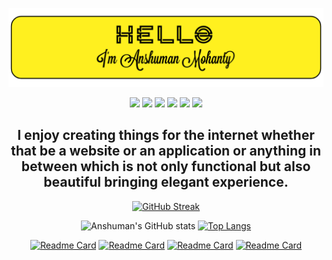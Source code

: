 

<div align="center">
  
  [![](images/header.png)](https://github.com/Anshuman2305)
 
  
[![](https://img.shields.io/badge/github-FFF01F?style=for-the-badge)](https://github.com/Anshuman2305)
[![](https://img.shields.io/badge/LinkedIn-FFF01F?style=for-the-badge)](https://www.linkedin.com/in/anshuman-mohanty-33463b190/)
[![](https://img.shields.io/badge/leetcode-FFF01F?style=for-the-badge)](https://leetcode.com/Anshuman2305/)
[![](https://img.shields.io/badge/Instagram-FFF01F?style=for-the-badge)](https://www.instagram.com/i_a__m___/)
[![](https://img.shields.io/badge/facebook-FFF01F?style=for-the-badge)](https://www.facebook.com/anshuman.mohanty.1048/)
[![](https://img.shields.io/badge/vsco-FFF01F?style=for-the-badge)](https://vsco.co/anshuman-mohanty/gallery)
  
  
  ## I enjoy creating things for the internet whether that be a website or an application or anything in between which is not only functional but also beautiful bringing elegant experience.

  
[![GitHub Streak](http://github-readme-streak-stats.herokuapp.com?user=Anshuman2305&theme=github-dark&date_format=M%20j%5B%2C%20Y%5D&background=FFF01F&fire=000000&ring=000000&dates=000000&stroke=000000&sideNums=000000&currStreakNum=000000&currStreakLabel=000000&sideLabels=000000&border=000000)](https://git.io/streak-stats)
  
  ![Anshuman's GitHub stats](https://github-readme-stats.vercel.app/api?username=Anshuman2305&show_icons=true&theme=dark&hide_border=true&text_color=ffffff&icon_color=FFF01F&title_color=FFF01F&bg_color=122651&hide=contribs&hide_rank=true)
[![Top Langs](https://github-readme-stats.vercel.app/api/top-langs/?username=anuraghazra&layout=compact&theme=dark&hide_border=true&bg_color=122651&text_color=ffffff&title_color=FFF01F)](https://github.com/anuraghazra/github-readme-stats)


  
  [![Readme Card](https://github-readme-stats.vercel.app/api/pin/?username=Anshuman2305&repo=Mental-Health-CodeUtsava&theme=dark&hide_border=true&bg_color=122651&text_color=ffffff&title_color=FFF01F&icon_color=FFF01F )](https://github.com/anuraghazra/github-readme-stats)
   [![Readme Card](https://github-readme-stats.vercel.app/api/pin/?username=Anshuman2305&repo=Anshuman-Blog-Website&theme=dark&hide_border=true&bg_color=122651&text_color=ffffff&title_color=FFF01F&icon_color=FFF01F )](https://github.com/anuraghazra/github-readme-stats)
   [![Readme Card](https://github-readme-stats.vercel.app/api/pin/?username=Anshuman2305&repo=Todo-App&theme=dark&hide_border=true&bg_color=122651&text_color=ffffff&title_color=FFF01F&icon_color=FFF01F )](https://github.com/anuraghazra/github-readme-stats)
   [![Readme Card](https://github-readme-stats.vercel.app/api/pin/?username=Anshuman2305&repo=Rock-Identification&theme=dark&hide_border=true&bg_color=122651&text_color=ffffff&title_color=FFF01F&icon_color=FFF01F )](https://github.com/anuraghazra/github-readme-stats)
  
  

  
</div>
  


<!--
**Anshuman2305/Anshuman2305** is a ✨ _special_ ✨ repository because its `README.md` (this file) appears on your GitHub profile.

Here are some ideas to get you started:

- 🔭 I’m currently working on ...
- 🌱 I’m currently learning ...
- 👯 I’m looking to collaborate on ...
- 🤔 I’m looking for help with ...
- 💬 Ask me about ...
- 📫 How to reach me: ...
- 😄 Pronouns: ...
- ⚡ Fun fact: ...
-->
